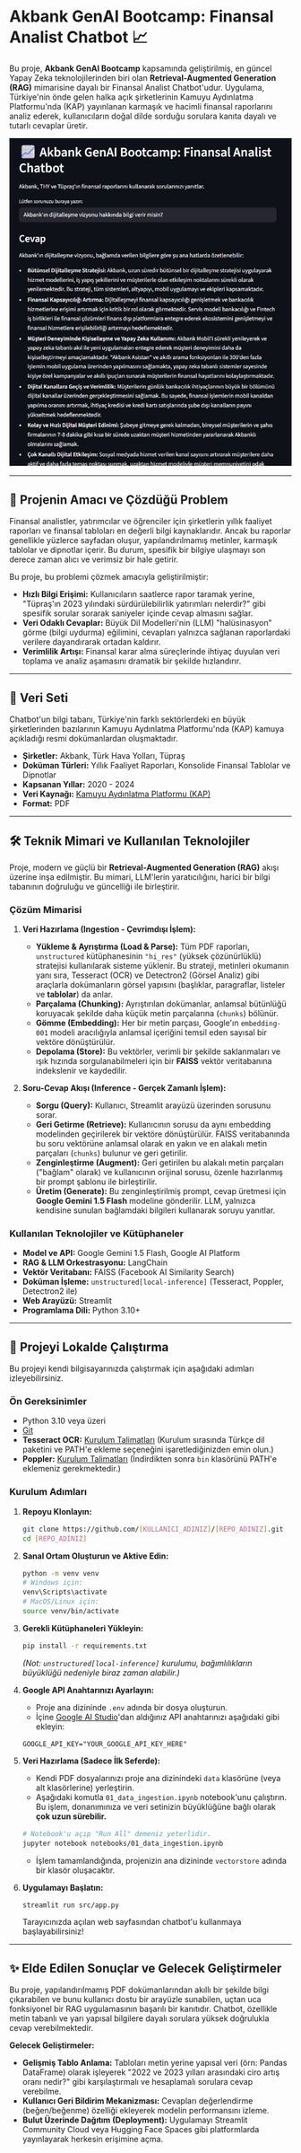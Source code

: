 # Akbank GenAI Bootcamp: Finansal Analist Chatbot 📈

Bu proje, **Akbank GenAI Bootcamp** kapsamında geliştirilmiş, en güncel Yapay Zeka teknolojilerinden biri olan **Retrieval-Augmented Generation (RAG)** mimarisine dayalı bir Finansal Analist Chatbot'udur. Uygulama, Türkiye'nin önde gelen halka açık şirketlerinin Kamuyu Aydınlatma Platformu'nda (KAP) yayınlanan karmaşık ve hacimli finansal raporlarını analiz ederek, kullanıcıların doğal dilde sorduğu sorulara kanıta dayalı ve tutarlı cevaplar üretir.

![Chatbot Arayüzü](https://github.com/themuhammedguler/Financial-Analyst-ChatBot-Project/blob/main/png/chatbot.png)

---

## 🎯 Projenin Amacı ve Çözdüğü Problem

Finansal analistler, yatırımcılar ve öğrenciler için şirketlerin yıllık faaliyet raporları ve finansal tabloları en değerli bilgi kaynaklarıdır. Ancak bu raporlar genellikle yüzlerce sayfadan oluşur, yapılandırılmamış metinler, karmaşık tablolar ve dipnotlar içerir. Bu durum, spesifik bir bilgiye ulaşmayı son derece zaman alıcı ve verimsiz bir hale getirir.

Bu proje, bu problemi çözmek amacıyla geliştirilmiştir:

-   **Hızlı Bilgi Erişimi:** Kullanıcıların saatlerce rapor taramak yerine, "Tüpraş'ın 2023 yılındaki sürdürülebilirlik yatırımları nelerdir?" gibi spesifik sorular sorarak saniyeler içinde cevap almasını sağlar.
-   **Veri Odaklı Cevaplar:** Büyük Dil Modelleri'nin (LLM) "halüsinasyon" görme (bilgi uydurma) eğilimini, cevapları yalnızca sağlanan raporlardaki verilere dayandırarak ortadan kaldırır.
-   **Verimlilik Artışı:** Finansal karar alma süreçlerinde ihtiyaç duyulan veri toplama ve analiz aşamasını dramatik bir şekilde hızlandırır.

---

## 📂 Veri Seti

Chatbot'un bilgi tabanı, Türkiye'nin farklı sektörlerdeki en büyük şirketlerinden bazılarının Kamuyu Aydınlatma Platformu'nda (KAP) kamuya açıkladığı resmi dokümanlardan oluşmaktadır.

-   **Şirketler:** Akbank, Türk Hava Yolları, Tüpraş
-   **Doküman Türleri:** Yıllık Faaliyet Raporları, Konsolide Finansal Tablolar ve Dipnotlar
-   **Kapsanan Yıllar:** 2020 - 2024
-   **Veri Kaynağı:** [Kamuyu Aydınlatma Platformu (KAP)](https://www.kap.org.tr/)
-   **Format:** PDF

---

## 🛠️ Teknik Mimari ve Kullanılan Teknolojiler

Proje, modern ve güçlü bir **Retrieval-Augmented Generation (RAG)** akışı üzerine inşa edilmiştir. Bu mimari, LLM'lerin yaratıcılığını, harici bir bilgi tabanının doğruluğu ve güncelliği ile birleştirir.

### Çözüm Mimarisi

1.  **Veri Hazırlama (Ingestion - Çevrimdışı İşlem):**
    -   **Yükleme & Ayrıştırma (Load & Parse):** Tüm PDF raporları, `unstructured` kütüphanesinin `"hi_res"` (yüksek çözünürlüklü) stratejisi kullanılarak sisteme yüklenir. Bu strateji, metinleri okumanın yanı sıra, Tesseract (OCR) ve Detectron2 (Görsel Analiz) gibi araçlarla dokümanların görsel yapısını (başlıklar, paragraflar, listeler ve **tablolar**) da anlar.
    -   **Parçalama (Chunking):** Ayrıştırılan dokümanlar, anlamsal bütünlüğü koruyacak şekilde daha küçük metin parçalarına (`chunks`) bölünür.
    -   **Gömme (Embedding):** Her bir metin parçası, Google'ın `embedding-001` modeli aracılığıyla anlamsal içeriğini temsil eden sayısal bir vektöre dönüştürülür.
    -   **Depolama (Store):** Bu vektörler, verimli bir şekilde saklanmaları ve ışık hızında sorgulanabilmeleri için bir **FAISS** vektör veritabanına indekslenir ve kaydedilir.

2.  **Soru-Cevap Akışı (Inference - Gerçek Zamanlı İşlem):**
    -   **Sorgu (Query):** Kullanıcı, Streamlit arayüzü üzerinden sorusunu sorar.
    -   **Geri Getirme (Retrieve):** Kullanıcının sorusu da aynı embedding modelinden geçirilerek bir vektöre dönüştürülür. FAISS veritabanında bu soru vektörüne anlamsal olarak en yakın ve en alakalı metin parçaları (`chunks`) bulunur ve geri getirilir.
    -   **Zenginleştirme (Augment):** Geri getirilen bu alakalı metin parçaları ("bağlam" olarak) ve kullanıcının orijinal sorusu, özenle hazırlanmış bir prompt şablonu ile birleştirilir.
    -   **Üretim (Generate):** Bu zenginleştirilmiş prompt, cevap üretmesi için **Google Gemini 1.5 Flash** modeline gönderilir. LLM, yalnızca kendisine sunulan bağlamdaki bilgileri kullanarak soruyu yanıtlar.

### Kullanılan Teknolojiler ve Kütüphaneler

-   **Model ve API:** Google Gemini 1.5 Flash, Google AI Platform
-   **RAG & LLM Orkestrasyonu:** LangChain
-   **Vektör Veritabanı:** FAISS (Facebook AI Similarity Search)
-   **Doküman İşleme:** `unstructured[local-inference]` (Tesseract, Poppler, Detectron2 ile)
-   **Web Arayüzü:** Streamlit
-   **Programlama Dili:** Python 3.10+

---

## 🚀 Projeyi Lokalde Çalıştırma

Bu projeyi kendi bilgisayarınızda çalıştırmak için aşağıdaki adımları izleyebilirsiniz.

### Ön Gereksinimler

-   Python 3.10 veya üzeri
-   [Git](https://git-scm.com/)
-   **Tesseract OCR:** [Kurulum Talimatları](https://github.com/UB-Mannheim/tesseract/wiki) (Kurulum sırasında Türkçe dil paketini ve PATH'e ekleme seçeneğini işaretlediğinizden emin olun.)
-   **Poppler:** [Kurulum Talimatları](https://github.com/oschwartz10612/poppler-windows/releases/) (İndirdikten sonra `bin` klasörünü PATH'e eklemeniz gerekmektedir.)

### Kurulum Adımları

1.  **Repoyu Klonlayın:**
    ```bash
    git clone https://github.com/[KULLANICI_ADINIZ]/[REPO_ADINIZ].git
    cd [REPO_ADINIZ]
    ```

2.  **Sanal Ortam Oluşturun ve Aktive Edin:**
    ```bash
    python -m venv venv
    # Windows için:
    venv\Scripts\activate
    # MacOS/Linux için:
    source venv/bin/activate
    ```

3.  **Gerekli Kütüphaneleri Yükleyin:**
    ```bash
    pip install -r requirements.txt
    ```
    *(Not: `unstructured[local-inference]` kurulumu, bağımlılıkların büyüklüğü nedeniyle biraz zaman alabilir.)*

4.  **Google API Anahtarınızı Ayarlayın:**
    -   Proje ana dizininde `.env` adında bir dosya oluşturun.
    -   İçine [Google AI Studio](https://aistudio.google.com/)'dan aldığınız API anahtarınızı aşağıdaki gibi ekleyin:
      ```
      GOOGLE_API_KEY="YOUR_GOOGLE_API_KEY_HERE"
      ```

5.  **Veri Hazırlama (Sadece İlk Seferde):**
    -   Kendi PDF dosyalarınızı proje ana dizinindeki `data` klasörüne (veya alt klasörlerine) yerleştirin.
    -   Aşağıdaki komutla `01_data_ingestion.ipynb` notebook'unu çalıştırın. Bu işlem, donanımınıza ve veri setinizin büyüklüğüne bağlı olarak **çok uzun sürebilir.**
      ```bash
      # Notebook'u açıp "Run All" demeniz yeterlidir.
      jupyter notebook notebooks/01_data_ingestion.ipynb
      ```
    -   İşlem tamamlandığında, projenizin ana dizininde `vectorstore` adında bir klasör oluşacaktır.

6.  **Uygulamayı Başlatın:**
    ```bash
    streamlit run src/app.py
    ```
    Tarayıcınızda açılan web sayfasından chatbot'u kullanmaya başlayabilirsiniz!

---

## ✨ Elde Edilen Sonuçlar ve Gelecek Geliştirmeler

Bu proje, yapılandırılmamış PDF dokümanlarından akıllı bir şekilde bilgi çıkarabilen ve bunu kullanıcı dostu bir arayüzle sunabilen, uçtan uca fonksiyonel bir RAG uygulamasının başarılı bir kanıtıdır. Chatbot, özellikle metin tabanlı ve yarı yapısal bilgilere dayalı sorulara yüksek doğrulukla cevap verebilmektedir.

**Gelecek Geliştirmeler:**

-   **Gelişmiş Tablo Anlama:** Tabloları metin yerine yapısal veri (örn: Pandas DataFrame) olarak işleyerek "2022 ve 2023 yılları arasındaki ciro artış oranı nedir?" gibi karşılaştırmalı ve hesaplamalı sorulara cevap verebilme.
-   **Kullanıcı Geri Bildirim Mekanizması:** Cevapları değerlendirme (beğen/beğenme) özelliği ekleyerek modelin performansını izleme.
-   **Bulut Üzerinde Dağıtım (Deployment):** Uygulamayı Streamlit Community Cloud veya Hugging Face Spaces gibi platformlarda yayınlayarak herkesin erişimine açma.